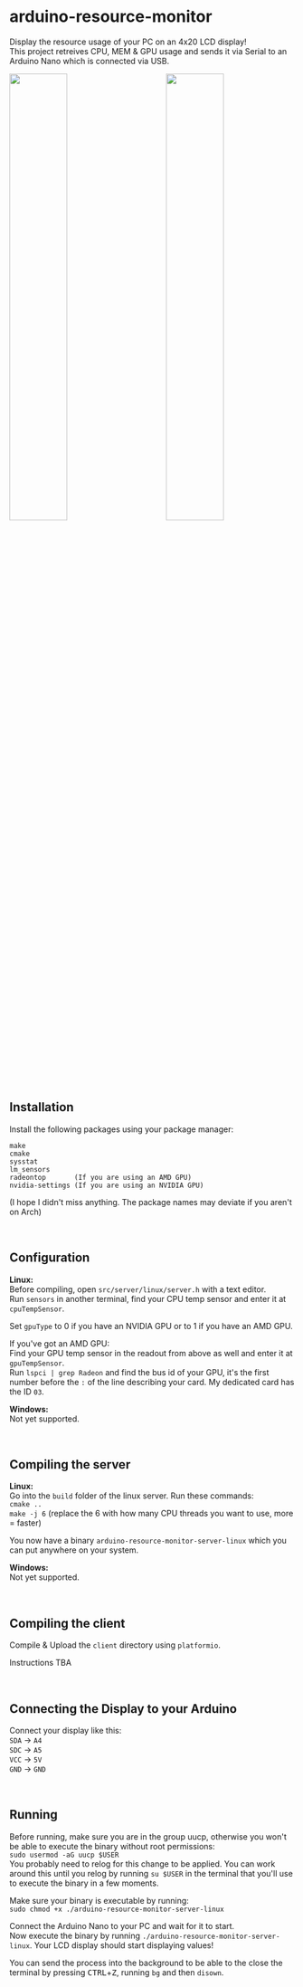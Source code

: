 # arduino-resource-monitor
 
Display the resource usage of your PC on an 4x20 LCD display!  
This project retreives CPU, MEM & GPU usage and sends it via Serial to an Arduino Nano which is connected via USB.  

<div>
  <img width=45% height:auto src="https://raw.githubusercontent.com/HerrEurobeat/arduino-resource-monitor/main/.github/img/display.JPG">  
  <img align="right" width=45% height:auto src="https://raw.githubusercontent.com/HerrEurobeat/arduino-resource-monitor/main/.github/img/server.JPG">  
</div>

&nbsp;

## Installation
Install the following packages using your package manager:  
```
make  
cmake  
sysstat  
lm_sensors  
radeontop       (If you are using an AMD GPU)  
nvidia-settings (If you are using an NVIDIA GPU)
```
(I hope I didn't miss anything. The package names may deviate if you aren't on Arch)  

&nbsp;

## Configuration
**Linux:**  
Before compiling, open `src/server/linux/server.h` with a text editor.  
Run `sensors` in another terminal, find your CPU temp sensor and enter it at `cpuTempSensor`.  
  
Set `gpuType` to 0 if you have an NVIDIA GPU or to 1 if you have an AMD GPU.  
  
If you've got an AMD GPU:  
Find your GPU temp sensor in the readout from above as well and enter it at `gpuTempSensor`.  
Run `lspci | grep Radeon` and find the bus id of your GPU, it's the first number before the `:` of the line describing your card. My dedicated card has the ID `03`.  

**Windows:**  
Not yet supported.  

&nbsp;

## Compiling the server
**Linux:**  
Go into the `build` folder of the linux server. Run these commands:  
`cmake ..`  
`make -j 6` (replace the 6 with how many CPU threads you want to use, more = faster)  

You now have a binary `arduino-resource-monitor-server-linux` which you can put anywhere on your system.  

**Windows:**  
Not yet supported.  

&nbsp;

## Compiling the client
Compile & Upload the `client` directory using `platformio`.  

Instructions TBA

&nbsp;

## Connecting the Display to your Arduino
Connect your display like this:  
`SDA` -> `A4`  
`SDC` -> `A5`  
`VCC` -> `5V`  
`GND` -> `GND`  


&nbsp;

## Running
Before running, make sure you are in the group uucp, otherwise you won't be able to execute the binary without root permissions:  
`sudo usermod -aG uucp $USER`  
You probably need to relog for this change to be applied. You can work around this until you relog by running `su $USER` in the terminal that you'll use to execute the binary in a few moments.  
  
Make sure your binary is executable by running:  
`sudo chmod +x ./arduino-resource-monitor-server-linux`  

Connect the Arduino Nano to your PC and wait for it to start.  
Now execute the binary by running `./arduino-resource-monitor-server-linux`. Your LCD display should start displaying values!  

You can send the process into the background to be able to the close the terminal by pressing <kbd>CTRL</kbd>+<kbd>Z</kbd>, running `bg` and then `disown`.